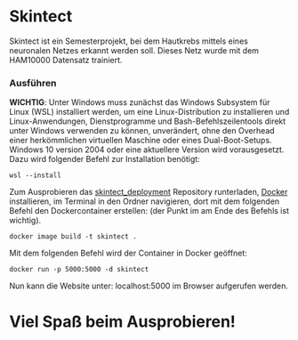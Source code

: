 # Skintect
Skintect ist ein Semesterprojekt, bei dem Hautkrebs mittels eines neuronalen Netzes erkannt werden soll. Dieses Netz wurde mit dem HAM10000 Datensatz trainiert.

### Ausführen
**WICHTIG**: Unter Windows muss zunächst das Windows Subsystem für Linux (WSL) installiert werden, um  eine Linux-Distribution zu installieren und Linux-Anwendungen, Dienstprogramme und Bash-Befehlszeilentools direkt unter Windows verwenden zu können, unverändert, ohne den Overhead einer herkömmlichen virtuellen Maschine oder eines Dual-Boot-Setups. Windows 10 version 2004 oder eine aktuellere Version wird vorausgesetzt.<br> 
Dazu wird folgender Befehl zur Installation benötigt:

```
wsl --install
```

Zum Ausprobieren das [skintect_deployment](https://github.com/flowlow969/skintect_deployment) Repository runterladen, [Docker](https://docs.docker.com/get-docker/) installieren, im Terminal in den Ordner navigieren, dort mit dem folgenden Befehl den Dockercontainer erstellen: (der Punkt im am Ende des Befehls ist wichtig). 

```docker
docker image build -t skintect .
```

Mit dem folgenden Befehl wird der Container in Docker geöffnet:

 ```docker
 docker run -p 5000:5000 -d skintect 
 ```
Nun kann die Website unter: localhost:5000 im Browser aufgerufen werden. 
# Viel Spaß beim Ausprobieren!


